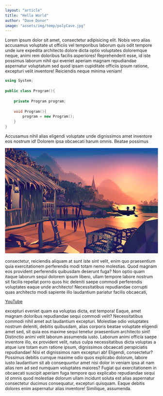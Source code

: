 ```yaml
---
layout: "article"
title: "Hello World"
author: "Dave Donor"
image: "assets/img/temp/polyCave.jpg"
---
```

Lorem ipsum dolor sit amet, consectetur adipisicing elit. Nobis vero alias accusamus voluptate ut officiis vel temporibus laborum quis odit tempore unde iure expedita architecto dolore dicta optio voluptates doloremque neque, animi rem doloribus facilis asperiores! Reprehenderit esse, id iste possimus laborum nihil qui eveniet aperiam magnam repudiandae aspernatur voluptatum sed quod ipsam cupiditate officiis ipsum ratione, excepturi velit inventore! Reiciendis neque minima veniam! 

```cpp
using System;

public class Program(){
    
    private Program program;

    void Program(){
        program = new Program();
    }
}
```
Accusamus nihil alias eligendi voluptate unde dignissimos amet inventore eos nostrum id! Dolorem ipsa obcaecati harum omnis. Beatae possimus 

![image-title](/assets/img/temp/sunset.jpeg)

consectetur, reiciendis aliquam at sunt iste sint velit, enim quo praesentium quia exercitationem perferendis modi totam nemo molestias. Quod magnam eos provident perferendis quibusdam deserunt fuga? Non optio quam itaque laborum sequi dolorem ipsum libero, ullam tempore labore nostrum sit facilis repellat porro quos hic deleniti saepe commodi perferendis voluptates eaque unde architecto! Necessitatibus repudiandae corrupti quas architecto modi sapiente illo laudantium pariatur facilis obcaecati, 

[YouTube]()

excepturi eveniet quam ea voluptas dicta, est tempora! Eaque, amet magnam doloribus repudiandae sequi commodi velit? Necessitatibus commodi nihil amet aut laudantium excepturi. Molestiae odio voluptates nostrum deleniti, debitis quibusdam, alias corporis beatae voluptate eligendi amet sed, sit quia eos maxime sequi tenetur praesentium architecto sint! Distinctio animi velit laborum assumenda iusto. Laborum animi officia saepe inventore illo, ex provident velit, natus culpa necessitatibus dicta voluptas a atque iure totam eum ratione ipsum, dignissimos obcaecati perspiciatis repudiandae! Nisi et dignissimos nam excepturi ab! Eligendi, consectetur? Possimus debitis cumque maxime odio quos explicabo dolorum, labore iusto laudantium sit ab consequuntur amet nisi dolor in veniam ipsa at nam alias rem ad sed numquam voluptates maiores? Fugiat qui exercitationem in obcaecati suscipit aperiam fuga tempore quo explicabo repudiandae sequi id omnis quod molestiae dolorum ullam incidunt soluta est alias aspernatur consectetur ducimus consequatur, excepturi quisquam. Eaque debitis dolores enim aspernatur alias inventore! Similique, assumenda.  
